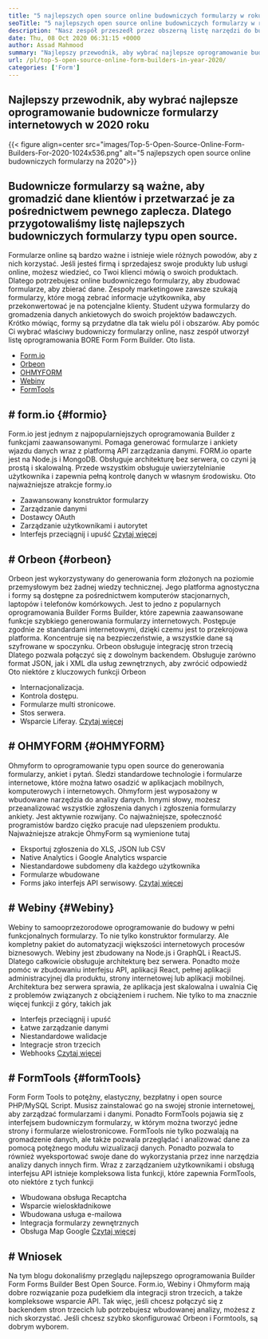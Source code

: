 ```yaml
---
title: "5 najlepszych open source online budowniczych formularzy w roku 2020" 
seoTitle: "5 najlepszych open source online budowniczych formularzy w roku 2020" 
description: "Nasz zespół przeszedł przez obszerną listę narzędzi do budowania formularzy i krótko wymieniliśmy niektóre z najlepszych oprogramowania do budownictwa formularzy online." 
date: Thu, 08 Oct 2020 06:31:15 +0000
author: Assad Mahmood
summary: "Najlepszy przewodnik, aby wybrać najlepsze oprogramowanie budownicze formularzy internetowych w 2020 roku" 
url: /pl/top-5-open-source-online-form-builders-in-year-2020/
categories: ['Form']
---
```


## Najlepszy przewodnik, aby wybrać najlepsze oprogramowanie budownicze formularzy internetowych w 2020 roku

{{< figure align=center src="images/Top-5-Open-Source-Online-Form-Builders-For-2020-1024x536.png" alt="5 najlepszych open source online budowniczych formularzy na 2020">}}


## Budownicze formularzy są ważne, aby gromadzić dane klientów i przetwarzać je za pośrednictwem pewnego zaplecza. Dlatego przygotowaliśmy listę najlepszych budowniczych formularzy typu open source.
Formularze online są bardzo ważne i istnieje wiele różnych powodów, aby z nich korzystać. Jeśli jesteś firmą i sprzedajesz swoje produkty lub usługi online, możesz wiedzieć, co Twoi klienci mówią o swoich produktach. Dlatego potrzebujesz online budowniczego formularzy, aby zbudować formularze, aby zbierać dane.
Zespoły marketingowe zawsze szukają formularzy, które mogą zebrać informacje użytkownika, aby przekonwertować je na potencjalne klienty. Student używa formularzy do gromadzenia danych ankietowych do swoich projektów badawczych. Krótko mówiąc, formy są przydatne dla tak wielu pól i obszarów.
Aby pomóc Ci wybrać właściwy budowniczy formularzy online, nasz zespół utworzył listę oprogramowania BORE Form Form Builder. Oto lista.
  * [Form.io][1]
  * [Orbeon][2]
  * [OHMYFORM][3]
  * [Webiny][4]
  * [FormTools][5]

## # **form.io** {#formio}
Form.io jest jednym z najpopularniejszych oprogramowania Builder z funkcjami zaawansowanymi. Pomaga generować formularze i ankiety wjazdu danych wraz z platformą API zarządzania danymi.
FORM.io oparte jest na Node.js i MongoDB. Obsługuje architekturę bez serwera, co czyni ją prostą i skalowalną. Przede wszystkim obsługuje uwierzytelnianie użytkownika i zapewnia pełną kontrolę danych w własnym środowisku.
Oto najważniejsze atrakcje formy.io
  * Zaawansowany konstruktor formularzy
  * Zarządzanie danymi
  * Dostawcy OAuth
  * Zarządzanie użytkownikami i autorytet
  * Interfejs przeciągnij i upuść
    [Czytaj więcej][6]

## # **Orbeon** {#orbeon}
Orbeon jest wykorzystywany do generowania form złożonych na poziomie przemysłowym bez żadnej wiedzy technicznej. Jego platforma agnostyczna i formy są dostępne za pośrednictwem komputerów stacjonarnych, laptopów i telefonów komórkowych.
Jest to jedno z popularnych oprogramowania Builder Forms Builder, które zapewnia zaawansowane funkcje szybkiego generowania formularzy internetowych. Postępuje zgodnie ze standardami internetowymi, dzięki czemu jest to przekrojowa platforma. Koncentruje się na bezpieczeństwie, a wszystkie dane są szyfrowane w spoczynku.
Orbeon obsługuje integrację stron trzecią Dlatego pozwala połączyć się z dowolnym backendem. Obsługuje zarówno format JSON, jak i XML dla usług zewnętrznych, aby zwrócić odpowiedź
Oto niektóre z kluczowych funkcji Orbeon
  * Internacjonalizacja.
  * Kontrola dostępu.
  * Formularze multi stronicowe.
  * Stos serwera.
  * Wsparcie Liferay.
    [Czytaj więcej][7]

## # **OHMYFORM** {#OHMYFORM}
Ohmyform to oprogramowanie typu open source do generowania formularzy, ankiet i pytań. Śledzi standardowe technologie i formularze internetowe, które można łatwo osadzić w aplikacjach mobilnych, komputerowych i internetowych.
Ohmyform jest wyposażony w wbudowane narzędzia do analizy danych. Innymi słowy, możesz przeanalizować wszystkie zgłoszenia danych i zgłoszenia formularzy ankiety. Jest aktywnie rozwijany. Co najważniejsze, społeczność programistów bardzo ciężko pracuje nad ulepszeniem produktu.
Najważniejsze atrakcje OhmyForm są wymienione tutaj
  * Eksportuj zgłoszenia do XLS, JSON lub CSV
  * Native Analytics i Google Analytics wsparcie
  * Niestandardowe subdomeny dla każdego użytkownika
  * Formularze wbudowane
  * Forms jako interfejs API serwisowy.
    [Czytaj więcej][8]

## # **Webiny** {#Webiny}
Webiny to samooprzezorodowe oprogramowanie do budowy w pełni funkcjonalnych formularzy. To nie tylko konstruktor formularzy. Ale kompletny pakiet do automatyzacji większości internetowych procesów biznesowych.
Webiny jest zbudowany na Node.js i GraphQL i ReactJS. Dlatego całkowicie obsługuje architekturę bez serwera. Ponadto może pomóc w zbudowaniu interfejsu API, aplikacji React, pełnej aplikacji administracyjnej dla produktu, strony internetowej lub aplikacji mobilnej.
Architektura bez serwera sprawia, że ​​aplikacja jest skalowalna i uwalnia Cię z problemów związanych z obciążeniem i ruchem. Nie tylko to ma znacznie więcej funkcji z góry, takich jak
  * Interfejs przeciągnij i upuść
  * Łatwe zarządzanie danymi
  * Niestandardowe walidacje
  * Integracje stron trzecich
  * Webhooks
    [Czytaj więcej][9]

## # **FormTools** {#formTools}
Form Form Tools to potężny, elastyczny, bezpłatny i open source PHP/MySQL Script. Musisz zainstalować go na swojej stronie internetowej, aby zarządzać formularzami i danymi. Ponadto FormTools pojawia się z interfejsem budowniczym formularzy, w którym można tworzyć jedne strony i formularze wielostronicowe.
FormTools nie tylko pozwalają na gromadzenie danych, ale także pozwala przeglądać i analizować dane za pomocą potężnego modułu wizualizacji danych. Ponadto pozwala to również wyeksportować swoje dane do wykorzystania przez inne narzędzia analizy danych innych firm.
Wraz z zarządzaniem użytkownikami i obsługą interfejsu API istnieje kompleksowa lista funkcji, które zapewnia FormTools, oto niektóre z tych funkcji
  * Wbudowana obsługa Recaptcha
  * Wsparcie wieloskładnikowe
  * Wbudowana usługa e-mailowa
  * Integracja formularzy zewnętrznych
  * Obsługa Map Google
    [Czytaj więcej][10]

## # Wniosek
Na tym blogu dokonaliśmy przeglądu najlepszego oprogramowania Builder Form Forms Builder Best Open Source. Form.io, Webiny i Ohmyform mają dobre rozwiązanie poza pudełkiem dla integracji stron trzecich, a także kompleksowe wsparcie API. Tak więc, jeśli chcesz połączyć się z backendem stron trzecich lub potrzebujesz wbudowanej analizy, możesz z nich skorzystać. Jeśli chcesz szybko skonfigurować Orbeon i Formtools, są dobrym wyborem.

  
[1]: #formio
[2]: #orbeon
[3]: #ohmyform
[4]: #webiny
[5]: #formtools
[6]: https://products.containerize.com/form/formio
[7]: https://products.containerize.com/form/orbeon
[8]: https://products.containerize.com/form/ohmyform
[9]: https://products.containerize.com/form/webiny
[10]: https://products.containerize.com/form/formtools
